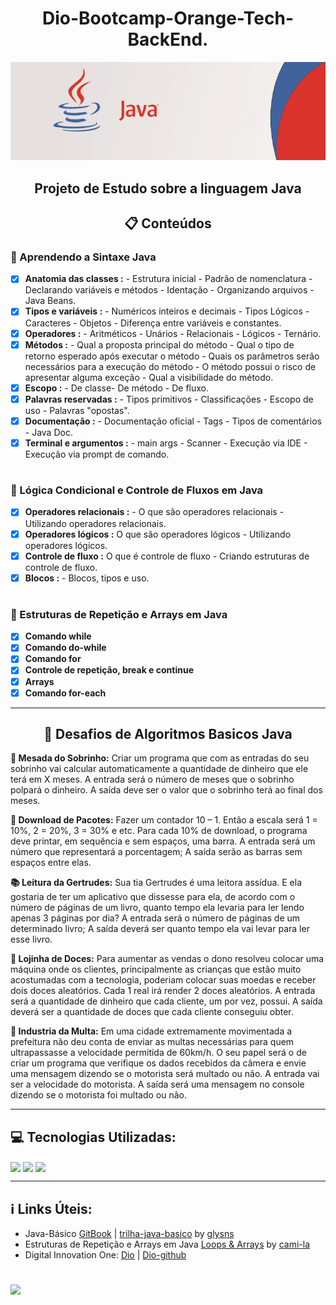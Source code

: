 <h1 align ="center">Dio-Bootcamp-Orange-Tech-BackEnd.</h1>

<div align ="center">
 <img  src="https://github.com/Celsohsl/Dio-Bootcamp-Orange-Tech-BackEnd/blob/main/banner_java.png" />
</div> 

<h2 align ="center">Projeto de Estudo sobre a linguagem Java</h2>

<h2 align ="center">📋 Conteúdos</h2>
<h3>🔹 Aprendendo a Sintaxe Java</h3>

- [x] **Anatomia das classes :** - Estrutura inicial - Padrão de nomenclatura - Declarando variáveis e métodos - Identação - Organizando arquivos - Java Beans.
- [x] **Tipos e variáveis :** - Numéricos inteiros e decimais - Tipos Lógicos - Caracteres - Objetos - Diferença entre variáveis e constantes. 
- [x] **Operadores :** - Aritméticos - Unários - Relacionais - Lógicos - Ternário.
- [x] **Métodos :** - Qual a proposta principal do método - Qual o tipo de retorno esperado após executar o método - Quais os parâmetros serão necessários para a execução do método - O método possui o risco de apresentar alguma exceção - Qual a visibilidade do método. 
- [x] **Escopo :** - De classe- De método - De fluxo.
- [x] **Palavras reservadas :** - Tipos primitivos - Classificações - Escopo de uso - Palavras "opostas".
- [x] **Documentação :** - Documentação oficial - Tags - Tipos de comentários - Java Doc.
- [x] **Terminal e argumentos :** - main args - Scanner - Execução via IDE - Execução via prompt de comando.
#
<h3>🔹 Lógica Condicional e Controle de Fluxos em Java</h3>

- [x] **Operadores relacionais :** - O que são operadores relacionais - Utilizando operadores relacionais.
- [x] **Operadores lógicos :** O que são operadores lógicos - Utilizando operadores lógicos. 
- [x] **Controle de fluxo :** O que é controle de fluxo - Criando estruturas de controle de fluxo.
- [x] **Blocos :** - Blocos, tipos e uso.
#
<h3>🔹 Estruturas de Repetição e Arrays em Java</h3>

- [x] **Comando while** 
- [x] **Comando do-while** 
- [x] **Comando for** 
- [x] **Controle de repetição, break e continue**
- [x] **Arrays**
- [x] **Comando for-each**

---

<h2 align="center">🎯 Desafios de Algoritmos Basicos Java</h2> 

<strong>🤑 Mesada do Sobrinho:</strong> Criar um programa que com as entradas do seu sobrinho vai calcular automaticamente a quantidade de dinheiro que ele terá em X meses. A entrada será o número de meses que o sobrinho polpará o dinheiro. A saída deve ser o valor que o sobrinho terá ao final dos meses.

<strong>📡 Download de Pacotes:</strong> Fazer um contador 10 – 1. Então a escala será 1 = 10%, 2 = 20%, 3 = 30% e etc.
Para cada 10% de download, o programa deve printar, em sequência e sem espaços, uma barra. A entrada será um número que representará a porcentagem; A saída serão as barras sem espaços entre elas.

<strong>📚 Leitura da Gertrudes:</strong> Sua tia Gertrudes é uma leitora assídua. E ela gostaria de ter um aplicativo que dissesse para ela, de acordo com o número de páginas de um livro, quanto tempo ela levaria para ler lendo apenas 3 páginas por dia? A entrada será o número de páginas de um determinado livro; A saída deverá ser quanto tempo ela vai levar para ler esse livro.

<strong>🍭 Lojinha de Doces:</strong> Para aumentar as vendas o dono resolveu colocar uma máquina onde os clientes, principalmente as crianças que estão muito acostumadas com a tecnologia, poderiam colocar suas moedas e receber dois doces aleatórios. Cada 1 real irá render 2 doces aleatórios. A entrada será a quantidade de dinheiro que cada cliente, um por vez, possui. A saída deverá ser a quantidade de doces que cada cliente conseguiu obter.

<strong>🚦 Industria da Multa:</strong> Em uma cidade extremamente movimentada a prefeitura não deu conta de enviar as multas necessárias para quem ultrapassasse a velocidade permitida de 60km/h. O seu papel será o de criar um programa que verifique os dados recebidos da câmera e envie uma mensagem dizendo se o motorista será multado ou não. A entrada vai ser a velocidade do motorista. A saída será uma mensagem no console dizendo se o motorista foi multado ou não.

---

<h2>💻 Tecnologias Utilizadas:</h2>

<img align="center" src="https://img.shields.io/badge/-Eclipse-333333?style=flat&logo=eclipse-ide&logoColor=blue"> <img align="center" src="https://img.shields.io/badge/git-%23F05033.svg?style=for-the-badge&logo=git&logoColor=white"> <img align="center" src="https://img.shields.io/badge/github-%23121011.svg?style=for-the-badge&logo=github&logoColor=white">

---

<h2>ℹ️ Links Úteis:</h2>

- Java-Básico [GitBook](https://glysns.gitbook.io/java-basico/) | [trilha-java-basico](https://github.com/digitalinnovationone/trilha-java-basico) by [glysns](https://github.com/glysns)
- Estruturas de Repetição e Arrays em Java [Loops & Arrays](https://github.com/cami-la/loops-e-arrays) by [cami-la](https://github.com/cami-la)
- Digital Innovation One: [Dio](https://www.dio.me/) | [Dio-github](https://github.com/digitalinnovationone)

#
<p align="left">
  <a href="https://www.linkedin.com/in/celso-henrique-da-silva-lacerda-front-end/" target="_blank"><img src="https://img.shields.io/badge/-LinkedIn-%230077B5?style=for-the-badge&logo=linkedin&logoColor=white" target="_blank"></a> 
</p>
